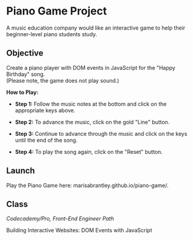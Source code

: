 # Piano Game Project

A music education company would like an interactive game to help their beginner-level piano students study.

## Objective

Create a piano player with DOM events in JavaScript for the "Happy Birthday" song.<br />
(Please note, the game does not play sound.)



**How to Play:**

* **Step 1:** Follow the music notes at the bottom and click on the appropriate keys above.

* **Step 2:** To advance the music, click on the gold "Line" button.

* **Step 3:** Continue to advance through the music and click on the keys until the end of the song.

* **Step 4:** To play the song again, click on the "Reset" button.

## Launch

Play the Piano Game here: marisabrantley.github.io/piano-game/.

## Class

*Codecademy/Pro, Front-End Engineer Path*

Building Interactive Websites: DOM Events with JavaScript
